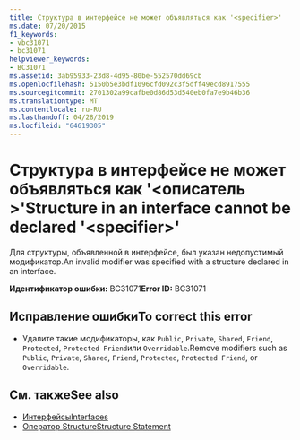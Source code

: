 ```yaml
---
title: Структура в интерфейсе не может объявляться как '<specifier>'
ms.date: 07/20/2015
f1_keywords:
- vbc31071
- bc31071
helpviewer_keywords:
- BC31071
ms.assetid: 3ab95933-23d8-4d95-80be-552570dd69cb
ms.openlocfilehash: 5150b5e3bdf1096cfd092c3f5dff49ecd8917555
ms.sourcegitcommit: 2701302a99cafbe0d86d53d540eb0fa7e9b46b36
ms.translationtype: MT
ms.contentlocale: ru-RU
ms.lasthandoff: 04/28/2019
ms.locfileid: "64619305"
---
```

# <a name="structure-in-an-interface-cannot-be-declared-specifier"></a><span data-ttu-id="97cf9-102">Структура в интерфейсе не может объявляться как '\<описатель >'</span><span class="sxs-lookup"><span data-stu-id="97cf9-102">Structure in an interface cannot be declared '\<specifier>'</span></span>
<span data-ttu-id="97cf9-103">Для структуры, объявленной в интерфейсе, был указан недопустимый модификатор.</span><span class="sxs-lookup"><span data-stu-id="97cf9-103">An invalid modifier was specified with a structure declared in an interface.</span></span>  
  
 <span data-ttu-id="97cf9-104">**Идентификатор ошибки:** BC31071</span><span class="sxs-lookup"><span data-stu-id="97cf9-104">**Error ID:** BC31071</span></span>  
  
## <a name="to-correct-this-error"></a><span data-ttu-id="97cf9-105">Исправление ошибки</span><span class="sxs-lookup"><span data-stu-id="97cf9-105">To correct this error</span></span>  
  
- <span data-ttu-id="97cf9-106">Удалите такие модификаторы, как `Public`, `Private`, `Shared`, `Friend`, `Protected`, `Protected Friend`или `Overridable`.</span><span class="sxs-lookup"><span data-stu-id="97cf9-106">Remove modifiers such as `Public`, `Private`, `Shared`, `Friend`, `Protected`, `Protected Friend`, or `Overridable`.</span></span>  
  
## <a name="see-also"></a><span data-ttu-id="97cf9-107">См. также</span><span class="sxs-lookup"><span data-stu-id="97cf9-107">See also</span></span>

- [<span data-ttu-id="97cf9-108">Интерфейсы</span><span class="sxs-lookup"><span data-stu-id="97cf9-108">Interfaces</span></span>](../../visual-basic/programming-guide/language-features/interfaces/index.md)
- [<span data-ttu-id="97cf9-109">Оператор Structure</span><span class="sxs-lookup"><span data-stu-id="97cf9-109">Structure Statement</span></span>](../../visual-basic/language-reference/statements/structure-statement.md)
